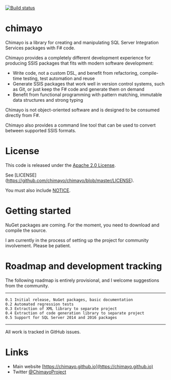 [![Build status](https://ci.appveyor.com/api/projects/status/s2jxir4ghx8kui53/branch/master?svg=true)](https://ci.appveyor.com/project/SteveHorsfield/chimayo/branch/master)

# chimayo

Chimayo is a library for creating and manipulating SQL Server Integration Services packages with F# code.

Chimayo provides a completely different development experience for producing SSIS packages that fits
with modern software development:

* Write code, not a custom DSL, and benefit from refactoring, compile-time testing, test automation and reuse
* Generate SSIS packages that work well in version control systems, such as Git, or just keep the F#
  code and generate them on demand
* Benefit from functional programming with pattern matching, immutable data structures and strong typing

Chimayo is not object-oriented software and is designed to be consumed directly from F#.

Chimayo also provides a command line tool that can be used to convert between supported SSIS formats.

# License

This code is released under the [Apache 2.0 License](https://www.apache.org/licenses/LICENSE-2.0).

See [LICENSE] (https://github.com/chimayo/chimayo/blob/master/LICENSE).

You must also include [NOTICE](https://github.com/chimayo/chimayo/blob/master/NOTICE).

# Getting started

NuGet packages are coming. For the moment, you need to download and compile the source.

I am currently in the process of setting up the project for community involvement. Please be patient.

# Roadmap and development tracking

The following roadmap is entirely provisional, and I welcome suggestions from the community.

---
	0.1	Initial release, NuGet packages, basic documentation
	0.2	Automated regression tests
	0.3	Extraction of XML library to separate project
	0.4	Extraction of code generation library to separate project
	0.5	Support for SQL Server 2014 and 2016 packages
---

All work is tracked in GitHub issues.

# Links

* Main website [https://chimayo.github.io](https://chimayo.github.io)
* Twitter [@ChimayoProject](https://twitter.com/chimayoproject)


